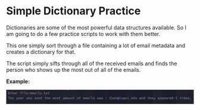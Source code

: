<h1>Simple Dictionary Practice</h1>

Dictionaries are some of the most powerful data structures available. So I am going to do a few practice scripts to work with them better.

This one simply sort through a file containing a lot of email metadata and creates a dictionary for that.

The script simply sifts through all of the received emails and finds the person who shows up the most out of all of the emails.

<b>Example: </b>

![An example of the script that shows who sent the most emails and how many times they did.](/Dictionary/example.png)
